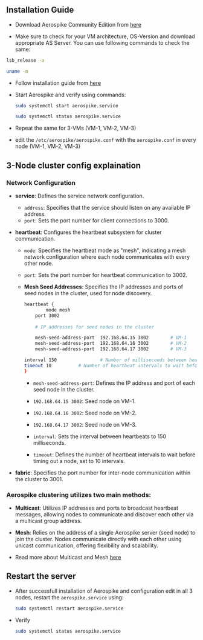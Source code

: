 ## Installation Guide

- Download Aerospike Community Edition from [here](https://aerospike.com/download/)

- Make sure to check for your VM architecture, OS-Version and download appropriate AS Server. 
You can use following commands to check the same:

```bash
lsb_release -a
```

```bash
uname -m
```
- Follow installation guide from [here](https://aerospike.com/docs/server/operations/install/linux/ubuntu)
- Start Aerospike and verify using commands:
  ```bash
  sudo systemctl start aerospike.service
  ```

  ```bash
  sudo systemctl status aerospike.service
  ```
  
- Repeat the same for 3-VMs (VM-1, VM-2, VM-3)
- edit the `/etc/aerospike/aerospike.conf` with the `aerospike.conf` in every node (VM-1, VM-2, VM-3)

## 3-Node cluster config explaination


### Network Configuration
- **service**: Defines the service network configuration.
  - `address`: Specifies that the service should listen on any available IP address.
  - `port`: Sets the port number for client connections to 3000.

- **heartbeat**: Configures the heartbeat subsystem for cluster communication.
  - `mode`: Specifies the heartbeat mode as "mesh", indicating a mesh network configuration where each node communicates with every other node.
  - `port`: Sets the port number for heartbeat communication to 3002.

  - **Mesh Seed Addresses**: Specifies the IP addresses and ports of seed nodes in the cluster, used for node discovery.
    ```bash
    heartbeat {
    		mode mesh 
		port 3002
   
    	# IP addresses for seed nodes in the cluster

    	mesh-seed-address-port  192.168.64.15 3002        # VM-1
    	mesh-seed-address-port  192.168.64.16 3002        # VM-2
    	mesh-seed-address-port  192.168.64.17 3002        # VM-3

   	interval 150                # Number of milliseconds between heartbeats
   	timeout 10		    # Number of heartbeat intervals to wait before timing out a node	
    }                
    ```

  
      - `mesh-seed-address-port`: Defines the IP address and port of each seed node in the cluster.
      - `192.168.64.15 3002`: Seed node on VM-1.
      - `192.168.64.16 3002`: Seed node on VM-2.
      - `192.168.64.17 3002`: Seed node on VM-3.

      - `interval`: Sets the interval between heartbeats to 150 milliseconds.
      - `timeout`: Defines the number of heartbeat intervals to wait before timing out a node, set to 10 intervals.

- **fabric**: Specifies the port number for inter-node communication within the cluster to 3001.

### Aerospike clustering utilizes two main methods:

- **Multicast**: Utilizes IP addresses and ports to broadcast heartbeat messages, allowing nodes to communicate and discover each other via a multicast group address.

- **Mesh**: Relies on the address of a single Aerospike server (seed node) to join the cluster. Nodes communicate directly with each other using unicast communication, offering flexibility and scalability.

- Read more about Multicast and Mesh [here](https://aerospike.com/docs/server/architecture/clustering.html)

## Restart the server

- After successfull installation of Aerospike and configuration edit in all 3 nodes, restart the `aerospike.service` using:
  ```bash
  sudo systemctl restart aerospike.service
  ```
- Verify
  ```bash
  sudo systemctl status aerospike.service
  ``` 
